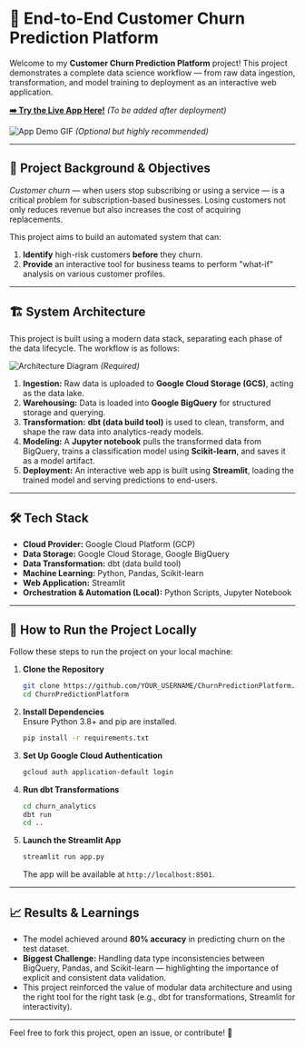 # 🤖 End-to-End Customer Churn Prediction Platform

Welcome to my **Customer Churn Prediction Platform** project! This project demonstrates a complete data science workflow — from raw data ingestion, transformation, and model training to deployment as an interactive web application.

**[➡️ Try the Live App Here!](YOUR_STREAMLIT_URL_HERE)** *(To be added after deployment)*

![App Demo GIF](YOUR_DEMO_GIF_URL_HERE) *(Optional but highly recommended)*

---

## 🎯 Project Background & Objectives

*Customer churn* — when users stop subscribing or using a service — is a critical problem for subscription-based businesses. Losing customers not only reduces revenue but also increases the cost of acquiring replacements.

This project aims to build an automated system that can:
1. **Identify** high-risk customers **before** they churn.
2. **Provide** an interactive tool for business teams to perform "what-if" analysis on various customer profiles.

---

## 🏗️ System Architecture

This project is built using a modern data stack, separating each phase of the data lifecycle. The workflow is as follows:

![Architecture Diagram](YOUR_ARCHITECTURE_IMAGE_URL_HERE) *(Required)*

1. **Ingestion:** Raw data is uploaded to **Google Cloud Storage (GCS)**, acting as the data lake.
2. **Warehousing:** Data is loaded into **Google BigQuery** for structured storage and querying.
3. **Transformation:** **dbt (data build tool)** is used to clean, transform, and shape the raw data into analytics-ready models.
4. **Modeling:** A **Jupyter notebook** pulls the transformed data from BigQuery, trains a classification model using **Scikit-learn**, and saves it as a model artifact.
5. **Deployment:** An interactive web app is built using **Streamlit**, loading the trained model and serving predictions to end-users.

---

## 🛠️ Tech Stack

- **Cloud Provider:** Google Cloud Platform (GCP)  
- **Data Storage:** Google Cloud Storage, Google BigQuery  
- **Data Transformation:** dbt (data build tool)  
- **Machine Learning:** Python, Pandas, Scikit-learn  
- **Web Application:** Streamlit  
- **Orchestration & Automation (Local):** Python Scripts, Jupyter Notebook  

---

## 🚀 How to Run the Project Locally

Follow these steps to run the project on your local machine:

1. **Clone the Repository**
    ```bash
    git clone https://github.com/YOUR_USERNAME/ChurnPredictionPlatform.git
    cd ChurnPredictionPlatform
    ```

2. **Install Dependencies**  
   Ensure Python 3.8+ and pip are installed.
    ```bash
    pip install -r requirements.txt
    ```

3. **Set Up Google Cloud Authentication**
    ```bash
    gcloud auth application-default login
    ```

4. **Run dbt Transformations**
    ```bash
    cd churn_analytics
    dbt run
    cd ..
    ```

5. **Launch the Streamlit App**
    ```bash
    streamlit run app.py
    ```
    The app will be available at `http://localhost:8501`.

---

## 📈 Results & Learnings

- The model achieved around **80% accuracy** in predicting churn on the test dataset.
- **Biggest Challenge:** Handling data type inconsistencies between BigQuery, Pandas, and Scikit-learn — highlighting the importance of explicit and consistent data validation.
- This project reinforced the value of modular data architecture and using the right tool for the right task (e.g., dbt for transformations, Streamlit for interactivity).

---

Feel free to fork this project, open an issue, or contribute! 🚀
